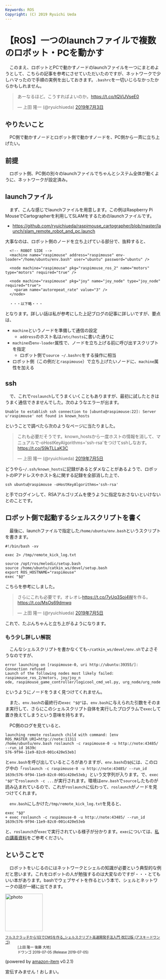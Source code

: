 ```yaml
---
Keywords: ROS
Copyright: (C) 2019 Ryuichi Ueda
---
```


# 【ROS】一つのlaunchファイルで複数のロボット・PCを動かす

　このまえ、ロボットとPCで動かすノードのlaunchファイルを一つにまとめようとして、こちらの記事を参考にさせていただいたのですが、ネットワークで少しハマったので手順の実例を出しておきます。`.bashrc`を一切いじらなかったからかもしれません。

<blockquote class="twitter-tweet" data-lang="ja"><p lang="ja" dir="ltr">あーなるほど。こうすればよいのか。<a href="https://t.co/tQVlJVseE0">https://t.co/tQVlJVseE0</a></p>&mdash; 上田 隆一 (@ryuichiueda) <a href="https://twitter.com/ryuichiueda/status/1146347445921579008?ref_src=twsrc%5Etfw">2019年7月3日</a></blockquote>
<script async src="https://platform.twitter.com/widgets.js" charset="utf-8"></script>

## やりたいこと

　PC側で動かすノードとロボット側で動かすノードを、PC側から一斉に立ち上げたい。

## 前提

　ロボット側、PC側の別々のlaunchファイルでちゃんとシステム全体が動くように、ネットワークが設定済み。


## launchファイル

　まず、こんな感じでlaunchファイルを用意します。この例はRaspberry Pi MouseでCartographerを利用してSLAMをするためのlaunchファイルです。

* https://github.com/ryuichiueda/raspimouse_cartographer/blob/master/launch/slam_remote_robot_and_pc.launch

大事なのは、ロボット側のノードを立ち上げている部分で、抜粋すると、

```
  <!-- ROBOT SIDE -->
  <machine name="raspimouse" address="raspimouse" env-loader="/home/ubuntu/env.bash" user="ubuntu" password="ubuntu" />

  <node machine="raspimouse" pkg="raspimouse_ros_2" name="motors" type="motors" required="true" />

  <node machine="raspimouse" pkg="joy" name="joy_node" type="joy_node" required="true">
    <param name="autorepeat_rate" value="3" />
  </node>

  ・・・以下略・・・
```

となります。詳しい話は私が参考にした上記ブログの記事に詳しいですが、要点は、

* `machine`というノードを準備して通信の設定
    * `address`のホスト名は`/etc/hosts`に書いた通りに
* `machine`の`env-loader`属性で、ノードを立ち上げる前に呼び出すスクリプトを指定
    * ロボット側で`source ~/.bashrc`をする操作に相当
* ロボット側（この例だと`raspimouse`）で立ち上げたいノードに、`machine`属性を加える


## ssh

　で、これで`roslaunch`してうまくいくこともありますが、最初に試したときはうまく通信できませんでした。次のようなエラーが出ます。

```
Unable to establish ssh connection to [ubuntu@raspimouse:22]: Server u'raspimouse' not found in known_hosts
```

ということで調べたら次のようなページに当たりました。

<blockquote class="twitter-tweet" data-lang="ja"><p lang="ja" dir="ltr">これも必要だそうです。known_hostsから一度ホストの情報を消して、マニュアルで-oHostKeyAlgorithms=&#39;ssh-rsa&#39;をつけてsshしなおす。<a href="https://t.co/S9kTLLaK3C">https://t.co/S9kTLLaK3C</a></p>&mdash; 上田 隆一 (@ryuichiueda) <a href="https://twitter.com/ryuichiueda/status/1147022173007011840?ref_src=twsrc%5Etfw">2019年7月5日</a></blockquote>
<script async src="https://platform.twitter.com/widgets.js" charset="utf-8"></script>

どうやら`~/.ssh/known_hosts`に記録があるとダメなことがあるようで、ロボットのIPアドレスやホスト名に関する記録を全部消した上で、

```
ssh ubuntu@raspimouse -oHostKeyAlgorithms='ssh-rsa' 
```

と手でログインして、RSAアルゴリズムを使うように指定なおさないといけないとのことです。

## ロボット側で起動するシェルスクリプトを書く

　最後に、launchファイルで指定した`/home/ubuntu/env.bash`というスクリプトを書きます。

```
#!/bin/bash -xv

exec 2> /tmp/remote_kick_log.txt

source /opt/ros/melodic/setup.bash
source /home/ubuntu/catkin_ws/devel/setup.bash
export ROS_HOSTNAME="raspimouse"
exec "$@"
```


こちらを参考にしました。

<blockquote class="twitter-tweet" data-lang="ja"><p lang="ja" dir="ltr">さらにこれも必要です。オレオレ<a href="https://t.co/7yUq3Soj4W">https://t.co/7yUq3Soj4W</a>を作る。<a href="https://t.co/MsOs69dmwq">https://t.co/MsOs69dmwq</a></p>&mdash; 上田 隆一 (@ryuichiueda) <a href="https://twitter.com/ryuichiueda/status/1147026855246983168?ref_src=twsrc%5Etfw">2019年7月5日</a></blockquote>
<script async src="https://platform.twitter.com/widgets.js" charset="utf-8"></script>

これで、たぶんちゃんと立ち上がるようになります。

### もう少し詳しい解説

　こんなシェルスクリプトを書かなくても`~/catkin_ws/devel/env.sh`でよさそうなのですが、

```
error launching on [raspimouse-0, uri http://ubuntu:39355/]: Connection refused
Launch of the following nodes most likely failed: raspimouse_ros_2/motors, joy/joy_n
ode, raspimouse_game_controller/logicool_cmd_vel.py, urg_node/urg_node
```

というようにノードをうまく見つけてくれません。

　また、`env.bash`の最終行の`exec "$@"`は、`env.bash`に与えられた引数をそのまま実行して、さらにこのシェルスクリプト自体を実行したプログラムで`exec`して置き換えてしまうという意味を持ちます。

　PC側のログを見ていると、

```
launching remote roslaunch child with command: [env ROS_MASTER_URI=http://note:11311
/home/ubuntu/env.bash roslaunch -c raspimouse-0 -u http://note:43485/ --run_id 1639c
576-9f94-11e9-82c0-001c420e53eb]
```

と`env.bash`を呼び出しているところがありますが、`env.bash`の`$@`には、このログ中の「`roslaunch -c raspimouse-0 -u http://note:43485/ --run_id 1639c576-9f94-11e9-82c0-001c420e53eb`」という文字列が入ります。で、`exec "$@"`で`roslaunch -c ...`が実行されます。環境は`env.bash`で`source`したものが読み込まれているので、これが`roslaunch`に伝わって、`roslaunch`がノードを見つけてくれます。

　`env.bash`にしかけた`/tmp/remote_kick_log.txt`を見ると、

```
exec "$@"
+ exec roslaunch -c raspimouse-0 -u http://note:43485/ --run_id 1639c576-9f94-11e9-82c0-001c420e53eb
```

と、`roslaunch`が`exec`で実行されている様子が分かります。`exec`については、[私の講義資料](https://github.com/ryuichiueda/robosys2018/blob/master/04_process.md)をご参考ください。


## ということで

　ロボットをいじるのにはネットワークとシェルの知識が必要という典型的な例だと思います。これをロボットの人が勉強するのは大変なのですが・・・とてもいい本があります。bashでウェブサイトを作るという本で、シェルとネットワークの話が一緒に出てきます。


<div class="card">
  <div class="row no-gutters">
    <div class="col-md-2">
      <a class="item url" href="https://www.amazon.co.jp/exec/obidos/ASIN/B07TSZZPWN/ryuichiueda-22"><img src="https://images-fe.ssl-images-amazon.com/images/I/51H%2B4kUhbFL._SL160_.jpg" width="121" alt="photo"></a>
    </div>
    <div class="col-md-10">
      <div class="card-body">
        <dl class="fn" style="font-size:80%">
          <dt><a href="https://www.amazon.co.jp/exec/obidos/ASIN/B07TSZZPWN/ryuichiueda-22">フルスクラッチから1日でCMSを作る_シェルスクリプト高速開発手法入門 改訂2版 (アスキードワンゴ)</a></dt>
          <dd>[上田 隆一 後藤 大地]</dd>
          <dd>ドワンゴ 2019-07-05 (Release 2019-07-05)</dd>
        </dl>
        <p class="powered-by" >(powered by <a href="https://github.com/spiegel-im-spiegel/amazon-item" >amazon-item</a> v0.2.1)</p>
      </div>
    </div>
  </div>
</div>


宣伝すみません！おしまい。
